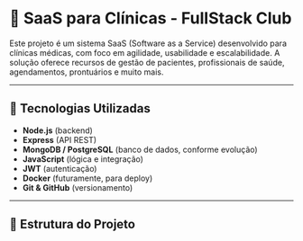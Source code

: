 # 🏥 SaaS para Clínicas - FullStack Club

Este projeto é um sistema SaaS (Software as a Service) desenvolvido para clínicas médicas, com foco em agilidade, usabilidade e escalabilidade. A solução oferece recursos de gestão de pacientes, profissionais de saúde, agendamentos, prontuários e muito mais.

---

## 🚀 Tecnologias Utilizadas

- **Node.js** (backend)
- **Express** (API REST)
- **MongoDB / PostgreSQL** (banco de dados, conforme evolução)
- **JavaScript** (lógica e integração)
- **JWT** (autenticação)
- **Docker** (futuramente, para deploy)
- **Git & GitHub** (versionamento)

---

## 📁 Estrutura do Projeto

